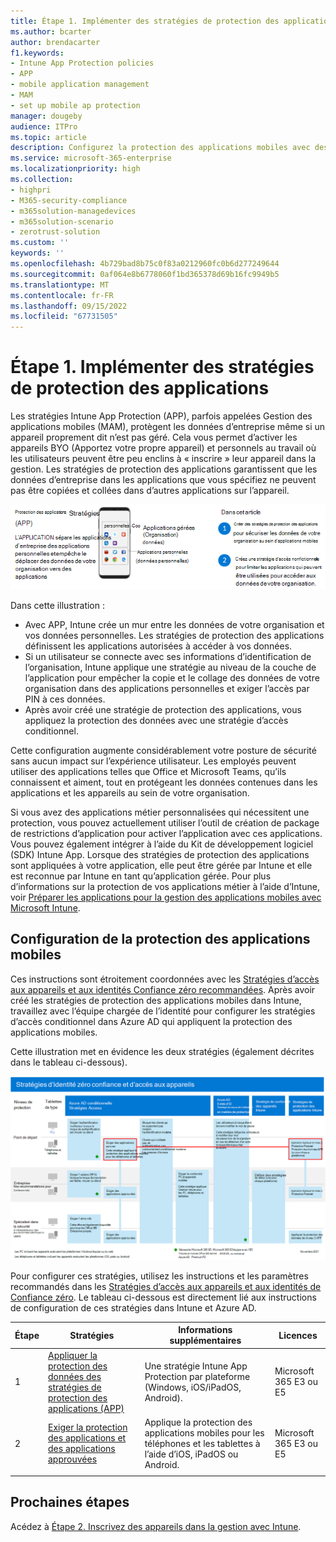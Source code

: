 ```yaml
---
title: Étape 1. Implémenter des stratégies de protection des applications
ms.author: bcarter
author: brendacarter
f1.keywords:
- Intune App Protection policies
- APP
- mobile application management
- MAM
- set up mobile ap protection
manager: dougeby
audience: ITPro
ms.topic: article
description: Configurez la protection des applications mobiles avec des stratégies de protection des applications (APP) pour empêcher la copie et le collage de données d’entreprise spécifiées dans d’autres applications.
ms.service: microsoft-365-enterprise
ms.localizationpriority: high
ms.collection:
- highpri
- M365-security-compliance
- m365solution-managedevices
- m365solution-scenario
- zerotrust-solution
ms.custom: ''
keywords: ''
ms.openlocfilehash: 4b729bad8b75c0f83a0212960fc0b6d277249644
ms.sourcegitcommit: 0af064e8b6778060f1bd365378d69b16fc9949b5
ms.translationtype: MT
ms.contentlocale: fr-FR
ms.lasthandoff: 09/15/2022
ms.locfileid: "67731505"
---
```

# <a name="step-1-implement-app-protection-policies"></a>Étape 1. Implémenter des stratégies de protection des applications

Les stratégies Intune App Protection (APP), parfois appelées Gestion des applications mobiles (MAM), protègent les données d’entreprise même si un appareil proprement dit n’est pas géré. Cela vous permet d’activer les appareils BYO (Apportez votre propre appareil) et personnels au travail où les utilisateurs peuvent être peu enclins à « inscrire » leur appareil dans la gestion. Les stratégies de protection des applications garantissent que les données d’entreprise dans les applications que vous spécifiez ne peuvent pas être copiées et collées dans d’autres applications sur l’appareil.

![Étapes de création de stratégies de protection des applications](../media/devices/intune-app-steps.png#lightbox)

Dans cette illustration :
- Avec APP, Intune crée un mur entre les données de votre organisation et vos données personnelles. Les stratégies de protection des applications définissent les applications autorisées à accéder à vos données.
- Si un utilisateur se connecte avec ses informations d’identification de l’organisation, Intune applique une stratégie au niveau de la couche de l’application pour empêcher la copie et le collage des données de votre organisation dans des applications personnelles et exiger l’accès par PIN à ces données.
- Après avoir créé une stratégie de protection des applications, vous appliquez la protection des données avec une stratégie d’accès conditionnel. 

Cette configuration augmente considérablement votre posture de sécurité sans aucun impact sur l’expérience utilisateur.  Les employés peuvent utiliser des applications telles que Office et Microsoft Teams, qu’ils connaissent et aiment, tout en protégeant les données contenues dans les applications et les appareils au sein de votre organisation.

Si vous avez des applications métier personnalisées qui nécessitent une protection, vous pouvez actuellement utiliser l’outil de création de package de restrictions d’application pour activer l’application avec ces applications. Vous pouvez également intégrer à l’aide du Kit de développement logiciel (SDK) Intune App. Lorsque des stratégies de protection des applications sont appliquées à votre application, elle peut être gérée par Intune et elle est reconnue par Intune en tant qu’application gérée. Pour plus d’informations sur la protection de vos applications métier à l’aide d’Intune, voir [Préparer les applications pour la gestion des applications mobiles avec Microsoft Intune](/mem/intune/developer/apps-prepare-mobile-application-management).

## <a name="configuring-mobile-app-protection"></a>Configuration de la protection des applications mobiles

Ces instructions sont étroitement coordonnées avec les [Stratégies d’accès aux appareils et aux identités Confiance zéro recommandées](../security/office-365-security/microsoft-365-policies-configurations.md). Après avoir créé les stratégies de protection des applications mobiles dans Intune, travaillez avec l’équipe chargée de l’identité pour configurer les stratégies d’accès conditionnel dans Azure AD qui appliquent la protection des applications mobiles. 

Cette illustration met en évidence les deux stratégies (également décrites dans le tableau ci-dessous).

[![Stratégies d’accès aux appareils et aux identités de Confiance zéro](../media/devices/identity-device-starting-point.png#lightbox)](https://github.com/MicrosoftDocs/microsoft-365-docs/raw/public/microsoft-365/media/devices/identity-device-starting-point.png)

Pour configurer ces stratégies, utilisez les instructions et les paramètres recommandés dans les [Stratégies d’accès aux appareils et aux identités de Confiance zéro](../security/office-365-security/microsoft-365-policies-configurations.md). Le tableau ci-dessous est directement lié aux instructions de configuration de ces stratégies dans Intune et Azure AD.


|Étape  |Stratégies  |Informations supplémentaires  |Licences  |
|---------|---------|---------|---------|
|1   |  [Appliquer la protection des données des stratégies de protection des applications (APP)](../security/office-365-security/identity-access-policies.md#apply-app-data-protection-policies)       | Une stratégie Intune App Protection par plateforme (Windows, iOS/iPadOS, Android).        | Microsoft 365 E3 ou E5        |
|2     | [Exiger la protection des applications et des applications approuvées ](../security/office-365-security/identity-access-policies.md#require-approved-apps-and-app-protection)       |  Applique la protection des applications mobiles pour les téléphones et les tablettes à l’aide d’iOS, iPadOS ou Android.   |  Microsoft 365 E3 ou E5       |
| | | | |

## <a name="next-steps"></a>Prochaines étapes

Acédez à [Étape 2. Inscrivez des appareils dans la gestion avec Intune](manage-devices-with-intune-enroll.md). 